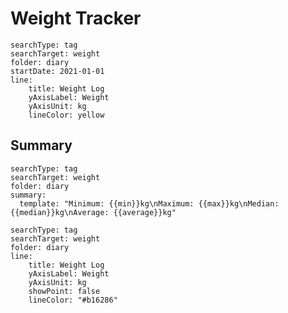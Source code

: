 # Weight Tracker

``` tracker
searchType: tag
searchTarget: weight
folder: diary
startDate: 2021-01-01
line:
	title: Weight Log
	yAxisLabel: Weight
	yAxisUnit: kg
	lineColor: yellow
```

## Summary
``` tracker
searchType: tag
searchTarget: weight
folder: diary
summary:
  template: "Minimum: {{min}}kg\nMaximum: {{max}}kg\nMedian: {{median}}kg\nAverage: {{average}}kg"
```

``` tracker
searchType: tag
searchTarget: weight
folder: diary
line:
	title: Weight Log
	yAxisLabel: Weight
	yAxisUnit: kg
	showPoint: false
	lineColor: "#b16286"
```










